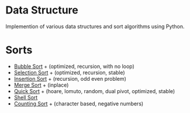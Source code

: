 # Data Structure
Implemention of various data structures and sort algorithms using Python.
# Sorts
* [Bubble Sort](../main/sorts/bubble.py) + (optimized, recursion, with no loop)
* [Selection Sort](../main/sorts/selection.py) + (optimized, recursion, stable)
* [Insertion Sort](../main/sorts/insertion.py) + (recursion, odd even problem)
* [Merge Sort](../main/sorts/merge.py) + (inplace)
* [Quick Sort](../main/sorts/quick.py) + (hoare, lomuto, random, dual pivot, optimized, stable)
* [Shell Sort](../main/sorts/shell.py)
* [Counting Sort](../main/sorts/counting.py) + (character based, negative numbers)